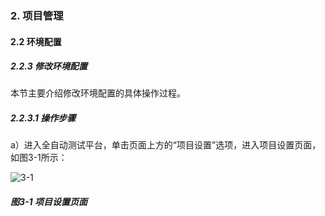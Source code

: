 ### 2. 项目管理

#### 2.2 环境配置

##### 2.2.3 修改环境配置

本节主要介绍修改环境配置的具体操作过程。

##### 2.2.3.1 操作步骤

a）进入全自动测试平台，单击页面上方的“项目设置”选项，进入项目设置页面，如图3-1所示：

![3-1](https://www.feisuanyz.com/fstest/xmgl/huanjingpeizhi/huanjing_1.png)

##### 图3-1 项目设置页面
